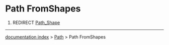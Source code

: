 # Path FromShapes
1.  REDIRECT [Path\_Shape](Path_Shape.md)

---
[documentation index](../README.md) > [Path](Path_Workbench.md) > Path FromShapes
